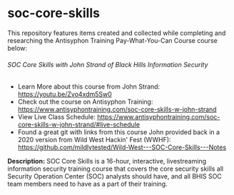 # soc-core-skills
This repository features items created and collected while completing and researching the Antisyphon Training Pay-What-You-Can Course course below:

###### SOC Core Skills with John Strand of Black Hills Information Security

* Learn More about this course from John Strand: https://youtu.be/Zvo4xdm5Sw0
* Check out the course on Antisyphon Training: https://www.antisyphontraining.com/soc-core-skills-w-john-strand
* View Live Class Schedule: https://www.antisyphontraining.com/soc-core-skills-w-john-strand/#live-schedule
* Found a great git with links from this course John provided back in a 2020 version from Wild West Hackin' Fest (WWHF): https://github.com/mildlytested/Wild-West---SOC-Core-Skills---Notes

**Description:**
SOC Core Skills is a 16-hour, interactive, livestreaming information security training course that covers the core security skills all Security Operation Center (SOC) analysts should have, and all BHIS SOC team members need to have as a part of their training.
